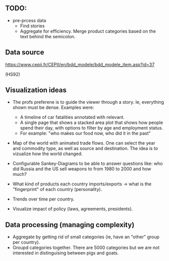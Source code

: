 ## TODO:

* pre-prcess data
   * Find stories
   * Aggregate for efficiency. Merge product categories based on the text behind the semicolon.  

## Data source

https://www.cepii.fr/CEPII/en/bdd_modele/bdd_modele_item.asp?id=37

(HS92)

## Visualization ideas

* The profs preferene is to guide the viewer through a story. Ie, everything shown must be dense. Examples were:
   * A timeline of car fatalities annotated with relevant.
   * A single page that shows a stacked area plot that shows how people spend their day, with options to filter by age and employment status.
   * For example: "who makes our food now, who did it in the past" 

* Map of the world with animated trade flows. One can select the year and commodity type, as well as source and destination. The idea is to vizualize how the world changed.
* Configurable Sankey-Diagrams to be able to answer questions like: who did Russia and the US sell weapons to from 1980 to 2000 and how much?
* What kind of products each country imports/exports -> what is the "fingerprint" of each country (personality).
* Trends over time per country.
* Visualize impact of policy (laws, agreements, presidents).


## Data processing (managing complexity)

* Aggregate by getting rid of small categories (ie, have an "other" group per country).
* Groupd categories together. There are 5000 categories but we are not interested in distinguising between pigs and goats.

